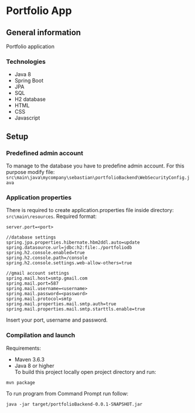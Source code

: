 # Portfolio App

## General information
Portfolio application

### Technologies
- Java 8
- Spring Boot
- JPA
- SQL
- H2 database
- HTML
- CSS
- Javascript

## Setup

### Predefined admin account
To manage to the database you have to predefine admin account. For this purpose modify file: `src\main\java\mycompany\sebastian\portfolioBackend\WebSecurityConfig.java`

### Application properties
There is required to create application.properties file inside directory: `src\main\resources`.
Required format:
```
server.port=<port>

//database settings
spring.jpa.properties.hibernate.hbm2ddl.auto=update
spring.datasource.url=jdbc:h2:file:./portfoliodb
spring.h2.console.enabled=true
spring.h2.console.path=/console
spring.h2.console.settings.web-allow-others=true

//gmail account settings
spring.mail.host=smtp.gmail.com
spring.mail.port=587
spring.mail.username=<username>
spring.mail.password=<password>
spring.mail.protocol=smtp
spring.mail.properties.mail.smtp.auth=true
spring.mail.properties.mail.smtp.starttls.enable=true
```
Insert your port, username and password. 

### Compilation and launch

Requirements:
- Maven 3.6.3
- Java 8 or higher <br/>
To build this project locally open project directory and run:
```
mvn package
```
To run program from Command Prompt run follow: 
```
java -jar target/portfolioBackend-0.0.1-SNAPSHOT.jar
```
